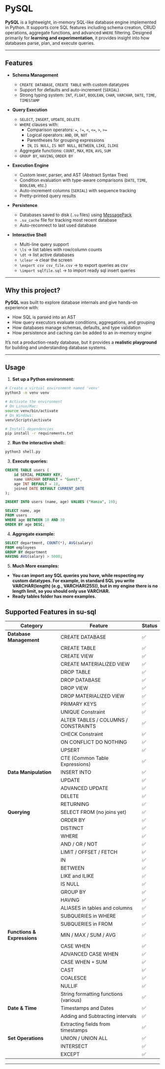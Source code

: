 # PySQL

**PySQL** is a lightweight, in-memory SQL-like database engine implemented in Python. It supports core SQL features including schema creation, CRUD operations, aggregate functions, and advanced `WHERE` filtering. Designed primarily for **learning and experimentation**, it provides insight into how databases parse, plan, and execute queries.

---

## Features

- **Schema Management**  
  - `CREATE DATABASE`, `CREATE TABLE` with custom datatypes  
  - Support for defaults and auto-increment (`SERIAL`)  
  - Strong typing system: `INT`, `FLOAT`, `BOOLEAN`, `CHAR`, `VARCHAR`, `DATE`, `TIME`, `TIMESTAMP`  

- **Query Execution**  
  - `SELECT`, `INSERT`, `UPDATE`, `DELETE`  
  - `WHERE` clauses with:
    - Comparison operators: `=`, `!=`, `<`, `<=`, `>`, `>=`
    - Logical operators: `AND`, `OR`, `NOT`
    - Parentheses for grouping expressions
    - `IN`, `IS NULL`, `IS NOT NULL`, `BETWEEN`, `LIKE`, `ILIKE`
  - Aggregate functions: `COUNT`, `MAX`, `MIN`, `AVG`, `SUM`
  - `GROUP BY`, `HAVING`, `ORDER BY`  

- **Execution Engine**  
  - Custom lexer, parser, and AST (Abstract Syntax Tree)  
  - Condition evaluation with type-aware comparisons (`DATE`, `TIME`, `BOOLEAN`, etc.)  
  - Auto-increment columns (`SERIAL`) with sequence tracking  
  - Pretty-printed query results  

- **Persistence**  
  - Databases saved to disk (`.su` files) using [MessagePack](https://msgpack.org/)  
  - `.su_cache` file for tracking most recent database  
  - Auto-reconnect to last used database  

- **Interactive Shell**  
  - Multi-line query support  
  - `\ls` → list tables with row/column counts  
  - `\dt` → list active databases  
  - `\clear` → clear the screen  
  -  `\export csv csv_file.csv` → to export queries as csv  
  - `\import sqlfile.sql` → to import ready sql insert queries
---

## Why this project?

**PySQL** was built to explore database internals and give hands-on experience with:  

- How SQL is parsed into an AST  
- How query executors evaluate conditions, aggregations, and grouping  
- How databases manage schemas, defaults, and type validation  
- How persistence and caching can be added to an in-memory engine  

It’s not a production-ready database, but it provides a **realistic playground** for building and understanding database systems.

---

## Usage


1. **Set up a Python environment:**

```bash
# Create a virtual environment named 'venv'
python3 -m venv venv

# Activate the environment
# On Linux/Mac:
source venv/bin/activate
# On Windows:
venv\Scripts\activate

# Install dependencies
pip install -r requirements.txt
```

2. **Run the interactive shell:**:
```python
python3 shell.py
```


3. **Execute queries:**

```Sql
CREATE TABLE users (
    id SERIAL PRIMARY KEY,
    name VARCHAR DEFAULT = "Guest",
    age INT DEFAULT = 18,
    joined DATE DEFAULT CURRENT_DATE
);

INSERT INTO users (name, age) VALUES ("Hamza", 19);

SELECT name, age 
FROM users 
WHERE age BETWEEN 18 AND 30 
ORDER BY age DESC;
```

4. **Aggregate example:**
```sql
SELECT department, COUNT(*), AVG(salary)
FROM employees
GROUP BY department
HAVING AVG(salary) > 5000;
```
5. **Much More examples:**

- **You can import any SQL queries you have, while respecting my custom datatypes. For example, in standard SQL you write VARCHAR(length) (e.g., VARCHAR(255)), but in my engine there is no length limit, so you should only use VARCHAR.**
- **Ready tables folder has more examples.**

## Supported Features in su-sql



<div align="center">

| **Category**              | **Feature**                                  | **Status** |
|---------------------------|----------------------------------------------|------------|
| **Database Management**   | CREATE DATABASE                              | ✅         |
|                           | CREATE TABLE                                 | ✅         |
|                           | CREATE VIEW                                  | ✅         |
|                           | CREATE MATERIALIZED VIEW                     | ✅         |
|                           | DROP TABLE                                   | ✅
|                           | DROP DATABASE                                | ✅
|                           | DROP VIEW                                    | ✅
|                           | DROP MATERIALIZED VIEW                       | ✅
|                           | PRIMARY KEYS                                 | ✅         |
|                           | UNIQUE Constraint                            | ✅         |
|                           | ALTER TABLES / COLUMNS / CONSTRAINTS         | ✅
|                           | CHECK Constraint                             | ✅         |
|                           | ON CONFLICT DO NOTHING                       | ✅         |
|                           | UPSERT                                       | ✅         |
|                           | CTE (Common Table Expressions)               | ✅         |
| **Data Manipulation**     | INSERT INTO                                  | ✅         |
|                           | UPDATE                                       | ✅         |
|                           | ADVANCED UPDATE                              | ✅         |
|                           | DELETE                                       | ✅         |
|                           | RETURNING                                    | ✅         |
| **Querying**              | SELECT FROM (no joins yet)                   | ✅         |
|                           | ORDER BY                                     | ✅         |
|                           | DISTINCT                                     | ✅         |
|                           | WHERE                                        | ✅         |
|                           | AND / OR / NOT                               | ✅         |
|                           | LIMIT / OFFSET / FETCH                       | ✅         |
|                           | IN                                           | ✅         |
|                           | BETWEEN                                      | ✅         |
|                           | LIKE and ILIKE                               | ✅         |
|                           | IS NULL                                      | ✅         |
|                           | GROUP BY                                     | ✅         |
|                           | HAVING                                       | ✅         |
|                           | ALIASES in tables and columns                | ✅         |
|                           | SUBQUERIES in WHERE                          | ✅         |
|                           | SUBQUERIES in FROM                           | ✅         |
| **Functions & Expressions** | MIN / MAX / SUM / AVG                      | ✅         |
|                           | CASE WHEN                                    | ✅         |
|                           | ADVANCED CASE WHEN                           | ✅         |
|                           | CASE WHEN + SUM                              | ✅         |
|                           | CAST                                         | ✅         |
|                           | COALESCE                                     | ✅         |
|                           | NULLIF                                       | ✅         |
|                           | String formatting functions (various)        | ✅         |
| **Date & Time**           | Timestamps and Dates                         | ✅         |
|                           | Adding and Subtracting intervals             | ✅         |
|                           | Extracting fields from timestamps             | ✅         |
| **Set Operations**        | UNION / UNION ALL                            | ✅         |
|                           | INTERSECT                                    | ✅         |
|                           | EXCEPT                                       | ✅         |

</div>


---

